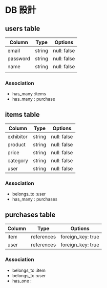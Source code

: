 # DB 設計

## users table

| Column             | Type                | Options                 |
|--------------------|---------------------|-------------------------|
| email              | string              | null: false             |
| password           | string              | null: false             |
| name               | string              | null: false             |
|             |

### Association

* has_many :items
* has_many : purchase

## items table
| Column             | Type                | Options                 |
|--------------------|---------------------|-------------------------|
| exhibitor          | string              | null: false             |
| product            | string              | null: false             |
| price              | string              | null: false             |
| category           | string              | null: false             |
| user               | string              | null: false



### Association

- belongs_to :user
- has_many : purchases

##  purchases table

| Column      | Type       | Options           |
|-------------|------------|-------------------|
| item        | references | foreign_key: true |
| user        | references | foreign_key: true |

### Association

- belongs_to :item
- belongs_to :user
- has_one : 
